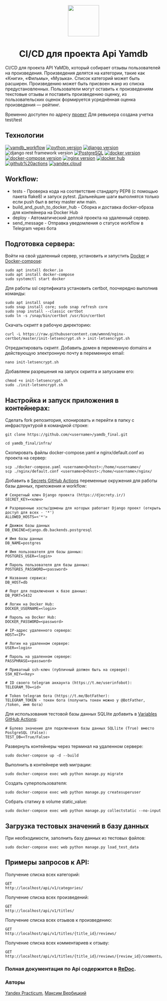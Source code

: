 <div id="header" align="center">
  <img src="https://media.giphy.com/media/l41lRVmlnknDV3n9u/giphy.gif" width="100"/>
</div>

# <div align="center"> CI/CD для проекта Api Yamdb </div>
CI/CD для проекта API YaMDb, который собирает отзывы пользователей на произведения. Произведения делятся на категории, такие как «Книги», «Фильмы», «Музыка». Список категорий может быть расширен. Произведению может быть присвоен жанр из списка предустановленных. Пользователи могут оставить к произведениям текстовые отзывы и поставить произведению оценку, из пользовательских оценок формируется усреднённая оценка произведения — рейтинг.

Временно доступен по адресу [проект](http://tubemax.hopto.org/admin/)
Для ревьюера создана учетка test/test


## Технологии
[![yamdb_workflow](https://github.com/maxxtor/yamdb_final/actions/workflows/yamdb_workflow.yml/badge.svg?branch=master&event=push)](https://github.com/maxxtor/yamdb_final/actions/workflows/yamdb_workflow.yml)
[![python version](https://img.shields.io/badge/Python-3.7-green)](https://www.python.org/)
[![django version](https://img.shields.io/badge/Django-2.2-green)](https://www.djangoproject.com/)
![django rest framework version](https://img.shields.io/badge/Django%20REST%20Framework-3.2.14-green)
[![PostgreSQL](https://img.shields.io/badge/PostgresSQL-13.0-green)](https://www.postgresql.org/)
[![docker version](https://img.shields.io/badge/Docker-20.10-green)](https://www.docker.com/)
[![docker-compose version](https://img.shields.io/badge/Docker--Compose-3.8-green)](https://www.docker.com/)
[![nginx version](https://img.shields.io/badge/Nginx-%201.18-green)](https://nginx.org/ru/)
[![docker hub](https://img.shields.io/badge/-Docker%20Hub-464646?style=flat&logo=Docker&logoColor=56C0C0&color=515151)](https://www.docker.com/products/docker-hub)
[![github%20actions](https://img.shields.io/badge/-GitHub%20Actions-464646?style=flat&logo=GitHub%20actions&logoColor=56C0C0&color=515151)](https://github.com/features/actions)
[![yandex.cloud](https://img.shields.io/badge/-Yandex.Cloud-464646?style=flat&logo=Yandex.Cloud&logoColor=56C0C0&color=515151)](https://cloud.yandex.ru/)


## Workflow:
* tests - Проверка кода на соответствие стандарту PEP8 (с помощью пакета flake8) и запуск pytest. Дальнейшие шаги выполнятся только если push был в ветку master или main.
* build_and_push_to_docker_hub - Сборка и доставка docker-образа для контейнера на Docker Hub
* deploy - Автоматический деплой проекта на удаленный сервер.
* send_message - Отправка уведомления о статусе workflow в Telegram через бота


## Подготовка сервера:
Войти на свой удаленный сервер, установить и запустить [Docker](https://docs.docker.com/engine/install/) и [Docker-compose](https://docs.docker.com/compose/install/):
```
sudo apt install docker.io
sudo apt install docker-compose
sudo systemctl start docker
```
Для работы ssl сертификата установить certbot, поочередно выполнив команды:
```
sudo apt install snapd
sudo snap install core; sudo snap refresh core
sudo snap install --classic certbot
sudo ln -s /snap/bin/certbot /usr/bin/certbot
```
Скачать скрипт в рабочую директорию:
```
curl -L https://raw.githubusercontent.com/wmnnd/nginx-certbot/master/init-letsencrypt.sh > init-letsencrypt.sh
```
Отредактировать скрипт. Добавить домен в переменную domains и действующую электронную почту в переменную email:
```
nano init-letsencrypt.sh
```
Добавляем разрешения на запуск скрипта и запускаем его:
```
chmod +x init-letsencrypt.sh
sudo ./init-letsencrypt.sh
```


## Настройка и запуск приложения в контейнерах:
Сделать fork репозитория, клонировать и перейти в папку с инфраструктурой в командной строке:
```
git clone https://github.com/<username>/yamdb_final.git
```
```
cd yamdb_final/infra/
```
Скопировать файлы docker-compose.yaml и nginx/default.conf из проекта на сервер:
```
scp ./docker-compose.yaml <username>@<host>:/home/<username>/
scp ./nginx/default.conf <username>@<host>:/home/<username>/nginx/
```
Добавить в [Secrets GitHub Actions](https://github.com/<username>/yamdb_final/settings/secrets/actions) переменные окружения для работы базы данных, приложения и workflow:
```
# Cекретный ключ Django проекта (https://djecrety.ir/)
SECRET_KEY=<ключ>

# Разрешенные хосты/домены для которых работает Django проект (открыть доступ для всех - '*')
ALLOWED_HOSTS=<'*'>

# Движок базы данных
DB_ENGINE=django.db.backends.postgresql

# Имя базы данных
DB_NAME=postgres

# Имя пользователя для базы данных:
POSTGRES_USER=<login>

# Пароль пользователя для базы данных:
POSTGRES_PASSWORD=<password>

# Название сервиса:
DB_HOST=db

# Порт для подключения к базе данных:
DB_PORT=5432

# Логин на Docker Hub:
DOCKER_USERNAME=<login>

# Пароль на Docker Hub:
DOCKER_PASSWORD=<password>

# IP-адрес удаленного сервера:
HOST=<IP>

# Логин на удаленном сервере:
USER=<login>

# Пароль на удаленном сервере:
PASSPHRASE=<password>

# Приватный ssh-ключ (публичный должен быть на сервере):
SSH_KEY=<key>

# ID своего telegram аккаунта (https://t.me/userinfobot):
TELEGRAM_TO=<id> 

# Token telegram бота (https://t.me/BotFather):
TELEGRAM_TOKEN - токен бота (получить токен можно у @BotFather, /token, имя бота)
```
Для использования тестовой базы данных SQLlite добавить в [Variables GitHub Actions](https://github.com/<username>/yamdb_final/settings/variables/actions):
```
# Булево значение для подключения базы данных SQLlite (True) вместо PostgreSQL (False):
TEST_DB=<True/False>
```
Развернуть контейнеры через терминал на удаленном сервере:
```
sudo docker-compose up -d --build
```

Выполнить в контейнере web миграции:
```
sudo docker-compose exec web python manage.py migrate
```

Создать суперпользователя:
```
sudo docker-compose exec web python manage.py createsuperuser
```

Собрать статику в volume static_value:
```
sudo docker-compose exec web python manage.py collectstatic --no-input
```


## Загрузка тестовых значений в базу данных

При необходимости, заполнить базу данных из тестовых файлов:
```
sudo docker-compose exec web python manage.py load_test_data
```


## Примеры запросов к API:

Получение списка всех категорий:
```
GET
http://localhost/api/v1/categories/
```

Получение списка всех произведений:
```
GET
http://localhost/api/v1/titles/
```

Получение списка всех отзывов к произведению:
```
GET
http://localhost/api/v1/titles/{title_id}/reviews/
```

Получение списка всех комментариев к отзыву:
```
GET
http://localhost/api/v1/titles/{title_id}/reviews/{review_id}/comments/
```

### Полная документация по Api содержится в [ReDoc](http://localhost/redoc/).

### Авторы
[Yandex Practicum], [Максим Вербицкий]

[//]: #

   [Yandex Practicum]: <https://practicum.yandex.ru/>
   [Максим Вербицкий]: <https://github.com/mAXxtor>

